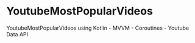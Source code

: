 # YoutubeMostPopularVideos
YoutubeMostPopularVideos using Kotlin - MVVM - Coroutines - Youtube Data API
